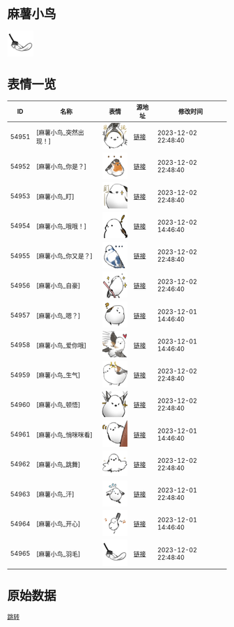 # 麻薯小鸟

<img src="./cover.png" height="60" alt="cover" />

# 表情一览

|ID|名称|表情|源地址|修改时间|
|----|----|----|----|----|
|54951|[麻薯小鸟_突然出现！]|<img src="./pic/054951_%5B麻薯小鸟_突然出现！%5D.png" height="60" alt="突然出现！"/>|[链接](https://i0.hdslb.com/bfs/garb/fd5749b30ac3fd9cbed05f2565a719720b436aeb.png)|2023-12-02 22:48:40|
|54952|[麻薯小鸟_你是？]|<img src="./pic/054952_%5B麻薯小鸟_你是？%5D.png" height="60" alt="你是？"/>|[链接](https://i0.hdslb.com/bfs/garb/e3089ab774dfa9b1b611dda1eea323b107ace50a.png)|2023-12-02 22:48:40|
|54953|[麻薯小鸟_盯]|<img src="./pic/054953_%5B麻薯小鸟_盯%5D.png" height="60" alt="盯"/>|[链接](https://i0.hdslb.com/bfs/garb/9b2247ecba5e76b7a5a5d459744ba74392887279.png)|2023-12-02 22:48:40|
|54954|[麻薯小鸟_哦哦！]|<img src="./pic/054954_%5B麻薯小鸟_哦哦！%5D.png" height="60" alt="哦哦！"/>|[链接](https://i0.hdslb.com/bfs/garb/d326b61e96fe8d2164e46644f43420ec0a2b977e.png)|2023-12-02 14:46:40|
|54955|[麻薯小鸟_你又是？]|<img src="./pic/054955_%5B麻薯小鸟_你又是？%5D.png" height="60" alt="你又是？"/>|[链接](https://i0.hdslb.com/bfs/garb/0bb4ca4503c4f358c755772c361af32c76987247.png)|2023-12-02 22:48:40|
|54956|[麻薯小鸟_自豪]|<img src="./pic/054956_%5B麻薯小鸟_自豪%5D.png" height="60" alt="自豪"/>|[链接](https://i0.hdslb.com/bfs/garb/97a5bcfac3117ff0fc6f35e0e8dac0d00c7455d6.png)|2023-12-02 22:46:40|
|54957|[麻薯小鸟_嗯？]|<img src="./pic/054957_%5B麻薯小鸟_嗯？%5D.png" height="60" alt="嗯？"/>|[链接](https://i0.hdslb.com/bfs/garb/79add78d87012cb3a21fa5525242de09b7064f40.png)|2023-12-01 14:46:40|
|54958|[麻薯小鸟_爱你哦]|<img src="./pic/054958_%5B麻薯小鸟_爱你哦%5D.png" height="60" alt="爱你哦"/>|[链接](https://i0.hdslb.com/bfs/garb/600c375c68be3b3f9cdc84a2854013bccb07673d.png)|2023-12-01 14:46:40|
|54959|[麻薯小鸟_生气]|<img src="./pic/054959_%5B麻薯小鸟_生气%5D.png" height="60" alt="生气"/>|[链接](https://i0.hdslb.com/bfs/garb/e4a37d5554ebb7fdb882a7fcc4a59fa4181c210c.png)|2023-12-02 22:48:40|
|54960|[麻薯小鸟_顿悟]|<img src="./pic/054960_%5B麻薯小鸟_顿悟%5D.png" height="60" alt="顿悟"/>|[链接](https://i0.hdslb.com/bfs/garb/fc63e55b5a3bd51fd98a50f7b2549ba94be8f346.png)|2023-12-02 22:48:40|
|54961|[麻薯小鸟_悄咪咪看]|<img src="./pic/054961_%5B麻薯小鸟_悄咪咪看%5D.png" height="60" alt="悄咪咪看"/>|[链接](https://i0.hdslb.com/bfs/garb/fb6a5ecb0d076d643f2d594d7c605c739a4c7ad3.png)|2023-12-01 14:46:40|
|54962|[麻薯小鸟_跳舞]|<img src="./pic/054962_%5B麻薯小鸟_跳舞%5D.png" height="60" alt="跳舞"/>|[链接](https://i0.hdslb.com/bfs/garb/e71ea3012bce521557517b1babf77db4e3e8f1e4.png)|2023-12-02 22:48:40|
|54963|[麻薯小鸟_汗]|<img src="./pic/054963_%5B麻薯小鸟_汗%5D.png" height="60" alt="汗"/>|[链接](https://i0.hdslb.com/bfs/garb/3386b66a3d329e00379ca87550034f3d699c1bcb.png)|2023-12-01 22:48:40|
|54964|[麻薯小鸟_开心]|<img src="./pic/054964_%5B麻薯小鸟_开心%5D.png" height="60" alt="开心"/>|[链接](https://i0.hdslb.com/bfs/garb/6aaefe67626f7a75591823588c6f104066e96c79.png)|2023-12-01 14:46:40|
|54965|[麻薯小鸟_羽毛]|<img src="./pic/054965_%5B麻薯小鸟_羽毛%5D.png" height="60" alt="羽毛"/>|[链接](https://i0.hdslb.com/bfs/garb/406e61401a4e964138a8d2751b58294cd963af0c.png)|2023-12-02 22:48:40|

# 原始数据

[跳转](./raw.json)

